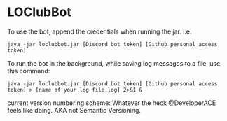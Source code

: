 # LOClubBot
To use the bot, append the credentials when running the jar.
i.e.
```
java -jar loclubbot.jar [Discord bot token] [Github personal access token]
```

To run the bot in the background, while saving log messages to a file, use this command:

```
java -jar loclubbot.jar [Discord bot token] [Github personal access token] > [name of your log file.log] 2>&1 &
```

current version numbering scheme: Whatever the heck @DeveloperACE feels like doing. AKA not Semantic Versioning.
